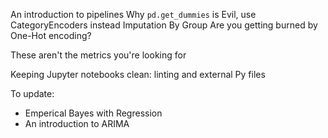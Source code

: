 An introduction to pipelines
Why `pd.get_dummies` is Evil, use CategoryEncoders instead
Imputation By Group
Are you getting burned by One-Hot encoding?

These aren't the metrics you're looking for

Keeping Jupyter notebooks clean: linting and external Py files

To update:
- Emperical Bayes with Regression
- An introduction to ARIMA
